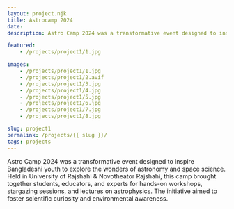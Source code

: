 ```yaml
---
layout: project.njk
title: Astrocamp 2024
date: 
description: Astro Camp 2024 was a transformative event designed to inspire Bangladeshi youth to explore the wonders of astronomy and space science. Held in University of Rajshahi & Novotheator Rajshahi, this camp brought together students, educators, and experts for hands-on workshops, stargazing sessions, and lectures on astrophysics. The initiative aimed to foster scientific curiosity and environmental awareness.

featured:
    - /projects/project1/1.jpg

images:
    - /projects/project1/1.jpg
    - /projects/project1/2.avif
    - /projects/project1/3.jpg
    - /projects/project1/4.jpg
    - /projects/project1/5.jpg
    - /projects/project1/6.jpg
    - /projects/project1/7.jpg
    - /projects/project1/8.jpg

slug: project1
permalink: /projects/{{ slug }}/
tags: projects
---
```

Astro Camp 2024 was a transformative event designed to inspire Bangladeshi youth to explore the wonders of astronomy and space science. Held in University of Rajshahi & Novotheator Rajshahi, this camp brought together students, educators, and experts for hands-on workshops, stargazing sessions, and lectures on astrophysics. The initiative aimed to foster scientific curiosity and environmental awareness.